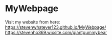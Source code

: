 # MyWebpage
Visit my website from here: https://stevenwhatever123.github.io/MyWebpage/  
https://stevenho369.wixsite.com/giantgummybear
